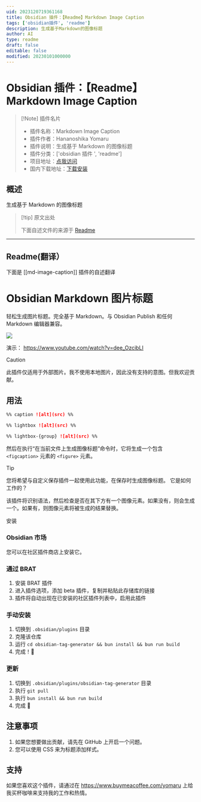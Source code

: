 ```yaml
---
uid: 2023120719361168
title: Obsidian 插件：【Readme】Markdown Image Caption
tags: ['obsidian插件', 'readme']
description: 生成基于Markdown的图像标题
author: AI
type: readme
draft: false
editable: false
modified: 20230101000000
---
```


# Obsidian 插件：【Readme】Markdown Image Caption

> [!Note] 插件名片
> - 插件名称：Markdown Image Caption
> - 插件作者：Hananoshika Yomaru
> - 插件说明：生成基于 Markdown 的图像标题
> - 插件分类：['obsidian 插件 ', 'readme']
> - 项目地址：[点我访问](https://github.com/HananoshikaYomaru/obsidian-image-caption)
> - 国内下载地址：[下载安装](https://pkmer.cn/products/plugin/pluginMarket/?md-image-caption)

## 概述

生成基于 Markdown 的图像标题

> [!tip] 原文出处
>
>下面自述文件的来源于 [Readme](https://ghproxy.net/https://raw.githubusercontent.com/HananoshikaYomaru/obsidian-image-caption/main/README.md)
>

---

## Readme(翻译）

下面是 [[md-image-caption]] 插件的自述翻译

# Obsidian Markdown 图片标题

轻松生成图片标题。完全基于 Markdown。与 Obsidian Publish 和任何 Markdown 编辑器兼容。

![](https://cdn.pkmer.cn/covers/md-image-caption_1_0.gif!pkmer)

演示： <https://www.youtube.com/watch?v=dee_OzcibLI>

> [!CAUTION]
> 此插件仅适用于外部图片。我不使用本地图片，因此没有支持的意图。但我欢迎贡献。

## 用法

```md
%% caption ![alt](src) %%

%% lightbox ![alt](src) %%

%% lightbox-{group} ![alt](src) %%
```

然后在执行“在当前文件上生成图像标题”命令时，它将生成一个包含 `<figcaption>` 元素的 `<figure>` 元素。

> [!TIP]
> 您将希望与自定义保存插件一起使用此功能，在保存时生成图像标题。
它是如何工作的？

该插件将识别语法，然后检查是否在其下方有一个图像元素。如果没有，则会生成一个。如果有，则图像元素将被生成的结果替换。

安装

### Obsidian 市场

您可以在社区插件商店上安装它。

### 通过 BRAT

1. 安装 BRAT 插件
2. 进入插件选项，添加 beta 插件，复制并粘贴此存储库的链接
3. 插件将自动出现在已安装的社区插件列表中，启用此插件

### 手动安装

1. 切换到 `.obsidian/plugins` 目录
2. 克隆该仓库
3. 运行 `cd obsidian-tag-generator && bun install && bun run build`
4. 完成！🎉

### 更新

1. 切换到 `.obsidian/plugins/obsidian-tag-generator` 目录
2. 执行 `git pull`
3. 执行 `bun install && bun run build`
4. 完成 🎉

## 注意事项

1. 如果您想要做出贡献，请先在 GitHub 上开启一个问题。
2. 您可以使用 CSS 来为标题添加样式。

## 支持

如果您喜欢这个插件，请通过在 <https://www.buymeacoffee.com/yomaru> 上给我买杯咖啡来支持我的工作和热情。
